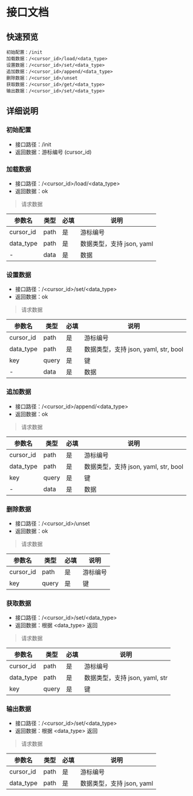 # 接口文档

## 快速预览
```
初始配置：/init
加载数据：/<cursor_id>/load/<data_type>
设置数据：/<cursor_id>/set/<data_type>
追加数据：/<cursor_id>/append/<data_type>
删除数据：/<cursor_id>/unset
获取数据：/<cursor_id>/get/<data_type>
输出数据：/<cursor_id>/set/<data_type>
```

## 详细说明

### 初始配置
- 接口路径：/init
- 返回数据：游标编号 (cursor_id)

### 加载数据
- 接口路径：/<cursor_id>/load/<data_type>
- 返回数据：ok

> 请求数据

参数名|类型|必填|说明
---|---|---|---
cursor_id|path|是|游标编号
data_type|path|是|数据类型，支持 json, yaml
-|data|是|数据

### 设置数据
- 接口路径：/<cursor_id>/set/<data_type>
- 返回数据：ok

> 请求数据

参数名|类型|必填|说明
---|---|---|---
cursor_id|path|是|游标编号
data_type|path|是|数据类型，支持 json, yaml, str, bool
key|query|是|键
-|data|是|数据

### 追加数据
- 接口路径：/<cursor_id>/append/<data_type>
- 返回数据：ok

> 请求数据

参数名|类型|必填|说明
---|---|---|---
cursor_id|path|是|游标编号
data_type|path|是|数据类型，支持 json, yaml, str, bool
key|query|是|键
-|data|是|数据

### 删除数据
- 接口路径：/<cursor_id>/unset
- 返回数据：ok

> 请求数据

参数名|类型|必填|说明
---|---|---|---
cursor_id|path|是|游标编号
key|query|是|键

### 获取数据
- 接口路径：/<cursor_id>/set/<data_type>
- 返回数据：根据 <data_type> 返回

> 请求数据

参数名|类型|必填|说明
---|---|---|---
cursor_id|path|是|游标编号
data_type|path|是|数据类型，支持 json, yaml, str
key|query|是|键

### 输出数据
- 接口路径：/<cursor_id>/set/<data_type>
- 返回数据：根据 <data_type> 返回

> 请求数据

参数名|类型|必填|说明
---|---|---|---
cursor_id|path|是|游标编号
data_type|path|是|数据类型，支持 json, yaml
